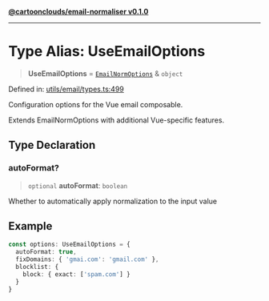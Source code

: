 [**@cartoonclouds/email-normaliser v0.1.0**](../README.md)

***

# Type Alias: UseEmailOptions

> **UseEmailOptions** = [`EmailNormOptions`](EmailNormOptions.md) & `object`

Defined in: [utils/email/types.ts:499](https://gitlab.com/good-life/glp-frontend/-/blob/main/packages/plugins/email-normaliser/src/utils/email/types.ts#L499)

Configuration options for the Vue email composable.

Extends EmailNormOptions with additional Vue-specific features.

## Type Declaration

### autoFormat?

> `optional` **autoFormat**: `boolean`

Whether to automatically apply normalization to the input value

## Example

```typescript
const options: UseEmailOptions = {
  autoFormat: true,
  fixDomains: { 'gmai.com': 'gmail.com' },
  blocklist: {
    block: { exact: ['spam.com'] }
  }
}
```
